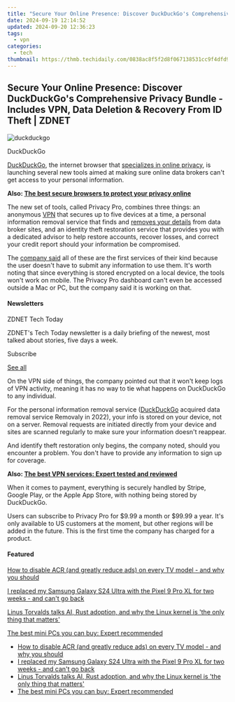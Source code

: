 ```yaml
---
title: "Secure Your Online Presence: Discover DuckDuckGo's Comprehensive Privacy Bundle - Includes VPN, Data Deletion & Recovery From ID Theft | ZDNET"
date: 2024-09-19 12:14:52
updated: 2024-09-20 12:36:23
tags:
  - vpn
categories:
  - tech
thumbnail: https://thmb.techidaily.com/0838ac8f5f2d8f067138531cc9f4dfd905cfa9adb1733f1b9948bd185f0bb490.jpg
---
```


## Secure Your Online Presence: Discover DuckDuckGo's Comprehensive Privacy Bundle - Includes VPN, Data Deletion & Recovery From ID Theft | ZDNET

![duckduckgo](https://www.zdnet.com/a/img/resize/480ffee58c8b722f6784f80fc56bdc01d7c235fc/2024/04/11/dd9f047d-04c1-4f8c-b57a-2ddffe675568/duckduckgo.jpg?auto=webp&width=1280)

DuckDuckGo

[DuckDuckGo](https://www.zdnet.com/article/privacy-minded-browser-duckduckgo-lands-in-windows/), the internet browser that [specializes in online privacy](https://www.zdnet.com/article/best-browser-for-privacy/), is launching several new tools aimed at making sure online data brokers can't get access to your personal information.

**Also: [The best secure browsers to protect your privacy online](https://www.zdnet.com/article/best-browser-for-privacy/)**

The new set of tools, called Privacy Pro, combines three things: an anonymous [VPN](https://www.zdnet.com/article/best-vpn/) that secures up to five devices at a time, a personal information removal service that finds and [removes your details](https://www.zdnet.com/article/best-data-removal-services/) from data broker sites, and an identity theft restoration service that provides you with a dedicated advisor to help restore accounts, recover losses, and correct your credit report should your information be compromised.

The [company said](https://spreadprivacy.com/meetprivacypro/) all of these are the first services of their kind because the user doesn't have to submit any information to use them. It's worth noting that since everything is stored encrypted on a local device, the tools won't work on mobile. The Privacy Pro dashboard can't even be accessed outside a Mac or PC, but the company said it is working on that.

#### Newsletters

ZDNET Tech Today

ZDNET's Tech Today newsletter is a daily briefing of the newest, most talked about stories, five days a week.

 Subscribe

[See all](https://www.zdnet.com/newsletters/)

On the VPN side of things, the company pointed out that it won't keep logs of VPN activity, meaning it has no way to tie what happens on DuckDuckGo to any individual.

For the personal information removal service ([DuckDuckGo](https://www.zdnet.com/article/how-to-boost-your-browsers-privacy-with-duckduckgo-privacy-essentials/) acquired data removal service Removaly in 2022), your info is stored on your device, not on a server. Removal requests are initiated directly from your device and sites are scanned regularly to make sure your information doesn't reappear. 

 And identify theft restoration only begins, the company noted, should you encounter a problem. You don't have to provide any information to sign up for coverage.

**Also: [The best VPN services: Expert tested and reviewed](https://www.zdnet.com/article/best-vpn/)**

When it comes to payment, everything is securely handled by Stripe, Google Play, or the Apple App Store, with nothing being stored by DuckDuckGo.

Users can subscribe to Privacy Pro for $9.99 a month or $99.99 a year. It's only available to US customers at the moment, but other regions will be added in the future. This is the first time the company has charged for a product. 

#### Featured

[How to disable ACR (and greatly reduce ads) on every TV model - and why you should](https://www.zdnet.com/article/how-to-disable-acr-and-greatly-reduce-ads-on-every-tv-model-and-why-you-should/ "How to disable ACR (and greatly reduce ads) on every TV model - and why you should")

[I replaced my Samsung Galaxy S24 Ultra with the Pixel 9 Pro XL for two weeks - and can't go back](https://www.zdnet.com/article/i-replaced-my-samsung-galaxy-s24-ultra-with-the-pixel-9-pro-xl-for-two-weeks-and-cant-go-back/ "I replaced my Samsung Galaxy S24 Ultra with the Pixel 9 Pro XL for two weeks - and can't go back")

[Linus Torvalds talks AI, Rust adoption, and why the Linux kernel is 'the only thing that matters'](https://www.zdnet.com/article/linus-torvalds-talks-ai-rust-adoption-and-why-the-linux-kernel-is-the-only-thing-that-matters/ "Linus Torvalds talks AI, Rust adoption, and why the Linux kernel is 'the only thing that matters'")

[The best mini PCs you can buy: Expert recommended](https://www.zdnet.com/article/best-mini-pc/ "The best mini PCs you can buy: Expert recommended")

* [How to disable ACR (and greatly reduce ads) on every TV model - and why you should](https://www.zdnet.com/article/how-to-disable-acr-and-greatly-reduce-ads-on-every-tv-model-and-why-you-should/ "How to disable ACR (and greatly reduce ads) on every TV model - and why you should")
* [I replaced my Samsung Galaxy S24 Ultra with the Pixel 9 Pro XL for two weeks - and can't go back](https://www.zdnet.com/article/i-replaced-my-samsung-galaxy-s24-ultra-with-the-pixel-9-pro-xl-for-two-weeks-and-cant-go-back/ "I replaced my Samsung Galaxy S24 Ultra with the Pixel 9 Pro XL for two weeks - and can't go back")
* [Linus Torvalds talks AI, Rust adoption, and why the Linux kernel is 'the only thing that matters'](https://www.zdnet.com/article/linus-torvalds-talks-ai-rust-adoption-and-why-the-linux-kernel-is-the-only-thing-that-matters/ "Linus Torvalds talks AI, Rust adoption, and why the Linux kernel is 'the only thing that matters'")
* [The best mini PCs you can buy: Expert recommended](https://www.zdnet.com/article/best-mini-pc/ "The best mini PCs you can buy: Expert recommended")

<ins class="adsbygoogle"
     style="display:block"
     data-ad-format="autorelaxed"
     data-ad-client="ca-pub-7571918770474297"
     data-ad-slot="1223367746"></ins>



<ins class="adsbygoogle"
     style="display:block"
     data-ad-client="ca-pub-7571918770474297"
     data-ad-slot="8358498916"
     data-ad-format="auto"
     data-full-width-responsive="true"></ins>
